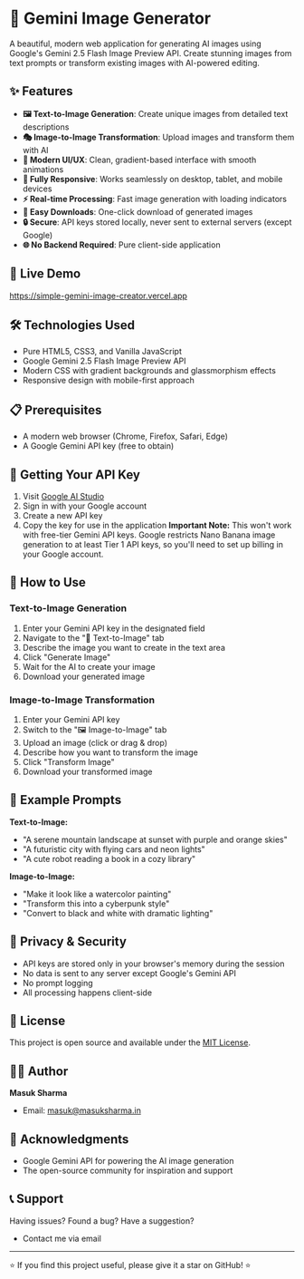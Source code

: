 # 🎨 Gemini Image Generator
A beautiful, modern web application for generating AI images using Google's Gemini 2.5 Flash Image Preview API. Create stunning images from text prompts or transform existing images with AI-powered editing.

## ✨ Features
- **🖼️ Text-to-Image Generation**: Create unique images from detailed text descriptions
- **🎭 Image-to-Image Transformation**: Upload images and transform them with AI
- **🎨 Modern UI/UX**: Clean, gradient-based interface with smooth animations
- **📱 Fully Responsive**: Works seamlessly on desktop, tablet, and mobile devices
- **⚡ Real-time Processing**: Fast image generation with loading indicators
- **💾 Easy Downloads**: One-click download of generated images
- **🔒 Secure**: API keys stored locally, never sent to external servers (except Google)
- **🌐 No Backend Required**: Pure client-side application

## 🚀 Live Demo
https://simple-gemini-image-creator.vercel.app

## 🛠️ Technologies Used
- Pure HTML5, CSS3, and Vanilla JavaScript
- Google Gemini 2.5 Flash Image Preview API
- Modern CSS with gradient backgrounds and glassmorphism effects
- Responsive design with mobile-first approach

## 📋 Prerequisites
- A modern web browser (Chrome, Firefox, Safari, Edge)
- A Google Gemini API key (free to obtain)

## 🔑 Getting Your API Key
1. Visit [Google AI Studio](https://aistudio.google.com/app/apikey)
2. Sign in with your Google account
3. Create a new API key
4. Copy the key for use in the application
**Important Note:** This won't work with free-tier Gemini API keys. Google restricts Nano Banana image generation to at least Tier 1 API keys, so you'll need to set up billing in your Google account.

## 📖 How to Use
### Text-to-Image Generation
1. Enter your Gemini API key in the designated field
2. Navigate to the "📝 Text-to-Image" tab
3. Describe the image you want to create in the text area
4. Click "Generate Image"
5. Wait for the AI to create your image
6. Download your generated image

### Image-to-Image Transformation
1. Enter your Gemini API key
2. Switch to the "🖼️ Image-to-Image" tab
3. Upload an image (click or drag & drop)
4. Describe how you want to transform the image
5. Click "Transform Image"
6. Download your transformed image

## 🎯 Example Prompts
**Text-to-Image:**
- "A serene mountain landscape at sunset with purple and orange skies"
- "A futuristic city with flying cars and neon lights"
- "A cute robot reading a book in a cozy library"

**Image-to-Image:**
- "Make it look like a watercolor painting"
- "Transform this into a cyberpunk style"
- "Convert to black and white with dramatic lighting"

## 🔐 Privacy & Security
- API keys are stored only in your browser's memory during the session
- No data is sent to any server except Google's Gemini API
- No prompt logging
- All processing happens client-side

## 📝 License
This project is open source and available under the [MIT License](LICENSE).

## 👨‍💻 Author
**Masuk Sharma**
- Email: masuk@masuksharma.in

## 🙏 Acknowledgments
- Google Gemini API for powering the AI image generation
- The open-source community for inspiration and support

## 📞 Support
Having issues? Found a bug? Have a suggestion?
- Contact me via email

---

⭐ If you find this project useful, please give it a star on GitHub! ⭐
